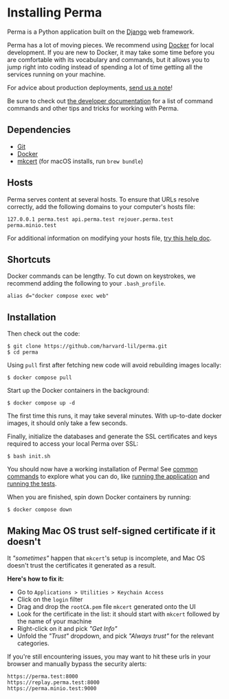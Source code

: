Installing Perma
================

Perma is a Python application built on the [Django](https://www.djangoproject.com/)
web framework.

Perma has a lot of moving pieces. We recommend using [Docker](https://www.docker.com/what-docker) for local development. If you are new to Docker, it may take some
time before you are comfortable with its vocabulary and commands, but it allows you
to jump right into coding instead of spending a lot of time getting all the services
running on your machine.

For advice about production deployments, [send us a note](mailto:info@perma.cc)!

Be sure to check out [the developer documentation](./developer.md)
for a list of command commands and other tips and tricks for working with Perma.


Dependencies
------------

* [Git](http://git-scm.com/downloads)
* [Docker](https://docs.docker.com/install/)
* [mkcert](https://github.com/FiloSottile/mkcert) (for macOS installs, run `brew bundle`)


Hosts
-----

Perma serves content at several hosts. To ensure that URLs resolve correctly,
add the following domains to your computer's hosts file:

    127.0.0.1 perma.test api.perma.test rejouer.perma.test perma.minio.test

For additional information on modifying your hosts file,
[try this help doc](https://docs.rackspace.com/support/how-to/modify-your-hosts-file).


Shortcuts
---------

Docker commands can be lengthy. To cut down on keystrokes, we recommend
adding the following to your `.bash_profile`.

```
alias d="docker compose exec web"
```


Installation
------------

Then check out the code:

    $ git clone https://github.com/harvard-lil/perma.git
    $ cd perma

Using `pull` first after fetching new code will avoid rebuilding images locally:

    $ docker compose pull

Start up the Docker containers in the background:

    $ docker compose up -d

The first time this runs, it may take several minutes. With up-to-date docker images,
it should only take a few seconds.

Finally, initialize the databases and generate the SSL certificates and keys required to access your local Perma over SSL:

    $ bash init.sh

You should now have a working installation of Perma! See [common commands](./developer.md#common-tasks-and-commands) to explore what you can do, like [running
the application](./developer.md#run-perma) and [running the tests](/developer.md#run-all-the-tests).

When you are finished, spin down Docker containers by running:

    $ docker compose down


Making Mac OS trust self-signed certificate if it doesn't
---------------------------------------------------------
It _"sometimes"_ happen that `mkcert`'s setup is incomplete, and Mac OS doesn't trust the certificates it generated as a result.

**Here's how to fix it:**
- Go to `Applications > Utilities > Keychain Access`
- Click on the `login` filter
- Drag and drop the `rootCA.pem` file `mkcert` generated onto the UI
- Look for the certificate in the list: it should start with `mkcert` followed by the name of your machine
- Right-click on it and pick _"Get Info"_
- Unfold the _"Trust"_ dropdown, and pick _"Always trust"_ for the relevant categories. 

If you're still encountering issues, you may want to hit these urls in your browser and manually bypass the security alerts: 
```
https://perma.test:8000
https://replay.perma.test:8000
https://perma.minio.test:9000
```
